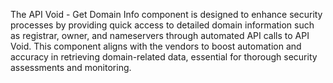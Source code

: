 The API Void - Get Domain Info component is designed to enhance security processes by providing quick access to detailed domain information such as registrar, owner, and nameservers through automated API calls to API Void. This component aligns with the vendors to boost automation and accuracy in retrieving domain-related data, essential for thorough security assessments and monitoring.

